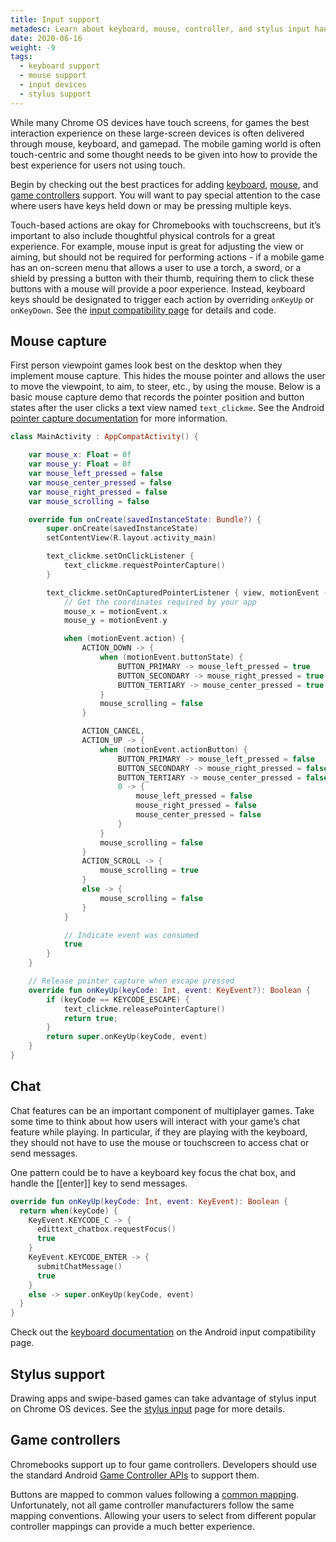 ```yaml
---
title: Input support
metadesc: Learn about keyboard, mouse, controller, and stylus input handling.
date: 2020-06-16
weight: -9
tags:
  - keyboard support
  - mouse support
  - input devices
  - stylus support
---
```


While many Chrome OS devices have touch screens, for games the best interaction experience on these large-screen devices is often delivered through mouse, keyboard, and gamepad. The mobile gaming world is often touch-centric and some thought needs to be given into how to provide the best experience for users not using touch.

Begin by checking out the best practices for adding [keyboard](/{{locale.code}}/android/input-compatibility#keyboard), [mouse](/{{locale.code}}/android/input-compatibility#mouse-and-touchpad-support), and [game controllers](/{{locale.code}}/android/input-compatibility#game-controllers) support. You will want to pay special attention to the case where users have keys held down or may be pressing multiple keys.

Touch-based actions are okay for Chromebooks with touchscreens, but it’s important to also include thoughtful physical controls for a great experience. For example, mouse input is great for adjusting the view or aiming, but should not be required for performing actions - if a mobile game has an on-screen menu that allows a user to use a torch, a sword, or a shield by pressing a button with their thumb, requiring them to click these buttons with a mouse will provide a poor experience. Instead, keyboard keys should be designated to trigger each action by overriding `onKeyUp` or `onKeyDown`. See the [input compatibility page](/{{locale.code}}/android/input-compatibility) for details and code.

## Mouse capture

First person viewpoint games look best on the desktop when they implement mouse capture. This hides the mouse pointer and allows the user to move the viewpoint, to aim, to steer, etc., by using the mouse. Below is a basic mouse capture demo that records the pointer position and button states after the user clicks a text view named `text_clickme`. See the Android [pointer capture documentation](https://developer.android.com/training/gestures/movement#pointer-capture) for more information.

```kotlin {title="Sample Kotlin" .code-figure}
class MainActivity : AppCompatActivity() {

    var mouse_x: Float = 0f
    var mouse_y: Float = 0f
    var mouse_left_pressed = false
    var mouse_center_pressed = false
    var mouse_right_pressed = false
    var mouse_scrolling = false

    override fun onCreate(savedInstanceState: Bundle?) {
        super.onCreate(savedInstanceState)
        setContentView(R.layout.activity_main)

        text_clickme.setOnClickListener {
            text_clickme.requestPointerCapture()
        }

        text_clickme.setOnCapturedPointerListener { view, motionEvent ->
            // Get the coordinates required by your app
            mouse_x = motionEvent.x
            mouse_y = motionEvent.y

            when (motionEvent.action) {
                ACTION_DOWN -> {
                    when (motionEvent.buttonState) {
                        BUTTON_PRIMARY -> mouse_left_pressed = true
                        BUTTON_SECONDARY -> mouse_right_pressed = true
                        BUTTON_TERTIARY -> mouse_center_pressed = true
                    }
                    mouse_scrolling = false
                }

                ACTION_CANCEL,
                ACTION_UP -> {
                    when (motionEvent.actionButton) {
                        BUTTON_PRIMARY -> mouse_left_pressed = false
                        BUTTON_SECONDARY -> mouse_right_pressed = false
                        BUTTON_TERTIARY -> mouse_center_pressed = false
                        0 -> {
                            mouse_left_pressed = false
                            mouse_right_pressed = false
                            mouse_center_pressed = false
                        }
                    }
                    mouse_scrolling = false
                }
                ACTION_SCROLL -> {
                    mouse_scrolling = true
                }
                else -> {
                    mouse_scrolling = false
                }
            }

            // Indicate event was consumed
            true
        }
    }

    // Release pointer capture when escape pressed
    override fun onKeyUp(keyCode: Int, event: KeyEvent?): Boolean {
        if (keyCode == KEYCODE_ESCAPE) {
            text_clickme.releasePointerCapture()
            return true;
        }
        return super.onKeyUp(keyCode, event)
    }
}
```

## Chat

Chat features can be an important component of multiplayer games. Take some time to think about how users will interact with your game’s chat feature while playing. In particular, if they are playing with the keyboard, they should not have to use the mouse or touchscreen to access chat or send messages.

One pattern could be to have a keyboard key focus the chat box, and handle the [[enter]] key to send messages.

```kotlin {title="Sample Kotlin" .code-figure}
override fun onKeyUp(keyCode: Int, event: KeyEvent): Boolean {
  return when(keyCode) {
    KeyEvent.KEYCODE_C -> {
      edittext_chatbox.requestFocus()
      true
    }
    KeyEvent.KEYCODE_ENTER -> {
      submitChatMessage()
      true
    }
    else -> super.onKeyUp(keyCode, event)
  }
}
```

Check out the [keyboard documentation](/{{locale.code}}/android/input-compatibility#keyboard) on the Android input compatibility page.

## Stylus support

Drawing apps and swipe-based games can take advantage of stylus input on Chrome OS devices. See the [stylus input](/{{locale.code}}/android/input-compatibility#stylus) page for more details.

## Game controllers

Chromebooks support up to four game controllers. Developers should use the standard Android [Game Controller APIs](https://developer.android.com/training/game-controllers) to support them.

Buttons are mapped to common values following a [common mapping](https://developer.android.com/training/game-controllers/controller-input#button). Unfortunately, not all game controller manufacturers follow the same mapping conventions. Allowing your users to select from different popular controller mappings can provide a much better experience.
